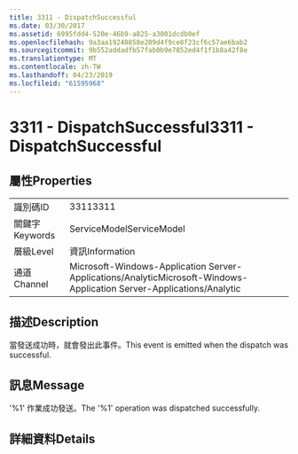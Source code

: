 ```yaml
---
title: 3311 - DispatchSuccessful
ms.date: 03/30/2017
ms.assetid: 6995fdd4-520e-46b9-a825-a3001dcdb0ef
ms.openlocfilehash: 9a3aa19240858e209d4f9ce8f23cf6c57ae6bab2
ms.sourcegitcommit: 9b552addadfb57fab0b9e7852ed4f1f1b8a42f8e
ms.translationtype: MT
ms.contentlocale: zh-TW
ms.lasthandoff: 04/23/2019
ms.locfileid: "61595968"
---
```

# <a name="3311---dispatchsuccessful"></a><span data-ttu-id="aeb34-102">3311 - DispatchSuccessful</span><span class="sxs-lookup"><span data-stu-id="aeb34-102">3311 - DispatchSuccessful</span></span>
## <a name="properties"></a><span data-ttu-id="aeb34-103">屬性</span><span class="sxs-lookup"><span data-stu-id="aeb34-103">Properties</span></span>  
  
|||  
|-|-|  
|<span data-ttu-id="aeb34-104">識別碼</span><span class="sxs-lookup"><span data-stu-id="aeb34-104">ID</span></span>|<span data-ttu-id="aeb34-105">3311</span><span class="sxs-lookup"><span data-stu-id="aeb34-105">3311</span></span>|  
|<span data-ttu-id="aeb34-106">關鍵字</span><span class="sxs-lookup"><span data-stu-id="aeb34-106">Keywords</span></span>|<span data-ttu-id="aeb34-107">ServiceModel</span><span class="sxs-lookup"><span data-stu-id="aeb34-107">ServiceModel</span></span>|  
|<span data-ttu-id="aeb34-108">層級</span><span class="sxs-lookup"><span data-stu-id="aeb34-108">Level</span></span>|<span data-ttu-id="aeb34-109">資訊</span><span class="sxs-lookup"><span data-stu-id="aeb34-109">Information</span></span>|  
|<span data-ttu-id="aeb34-110">通道</span><span class="sxs-lookup"><span data-stu-id="aeb34-110">Channel</span></span>|<span data-ttu-id="aeb34-111">Microsoft-Windows-Application Server-Applications/Analytic</span><span class="sxs-lookup"><span data-stu-id="aeb34-111">Microsoft-Windows-Application Server-Applications/Analytic</span></span>|  
  
## <a name="description"></a><span data-ttu-id="aeb34-112">描述</span><span class="sxs-lookup"><span data-stu-id="aeb34-112">Description</span></span>  
 <span data-ttu-id="aeb34-113">當發送成功時，就會發出此事件。</span><span class="sxs-lookup"><span data-stu-id="aeb34-113">This event is emitted when the dispatch was successful.</span></span>  
  
## <a name="message"></a><span data-ttu-id="aeb34-114">訊息</span><span class="sxs-lookup"><span data-stu-id="aeb34-114">Message</span></span>  
 <span data-ttu-id="aeb34-115">'%1' 作業成功發送。</span><span class="sxs-lookup"><span data-stu-id="aeb34-115">The '%1' operation was dispatched successfully.</span></span>  
  
## <a name="details"></a><span data-ttu-id="aeb34-116">詳細資料</span><span class="sxs-lookup"><span data-stu-id="aeb34-116">Details</span></span>
